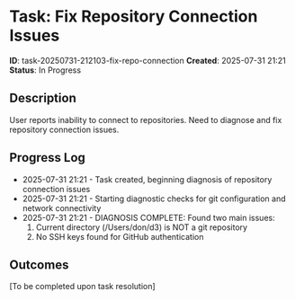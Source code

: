 # Task: Fix Repository Connection Issues

**ID**: task-20250731-212103-fix-repo-connection
**Created**: 2025-07-31 21:21
**Status**: In Progress

## Description
User reports inability to connect to repositories. Need to diagnose and fix repository connection issues.

## Progress Log
- 2025-07-31 21:21 - Task created, beginning diagnosis of repository connection issues
- 2025-07-31 21:21 - Starting diagnostic checks for git configuration and network connectivity
- 2025-07-31 21:21 - DIAGNOSIS COMPLETE: Found two main issues:
  1. Current directory (/Users/don/d3) is NOT a git repository
  2. No SSH keys found for GitHub authentication

## Outcomes
[To be completed upon task resolution]
